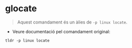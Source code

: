 # glocate

> Aquest comandament és un àlies de `-p linux locate`.

- Veure documentació pel comandament original:

`tldr -p linux locate`
